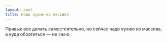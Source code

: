 ```yaml
---
layout: post 
title: Надо кухню из массива 
--- 
```

Привык все делать самостоятельно, но сейчас надо кухню из массива, а куда обратиться — не знаю.